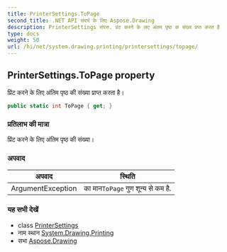 ```yaml
---
title: PrinterSettings.ToPage
second_title: .NET API संदर्भ के लिए Aspose.Drawing
description: PrinterSettings संपत्त. प्रंट करने के लए अंतम पृष्ठ क संख्य प्रप्त करत है
type: docs
weight: 50
url: /hi/net/system.drawing.printing/printersettings/topage/
---
```

## PrinterSettings.ToPage property

प्रिंट करने के लिए अंतिम पृष्ठ की संख्या प्राप्त करता है।

```csharp
public static int ToPage { get; }
```

### प्रतिलाभ की मात्रा

प्रिंट करने के लिए अंतिम पृष्ठ की संख्या।

### अपवाद

| अपवाद | स्थिति |
| --- | --- |
| ArgumentException | का मान`ToPage` गुण शून्य से कम है. |

### यह सभी देखें

* class [PrinterSettings](../)
* नाम स्थान [System.Drawing.Printing](../../printersettings/)
* सभा [Aspose.Drawing](../../../)



